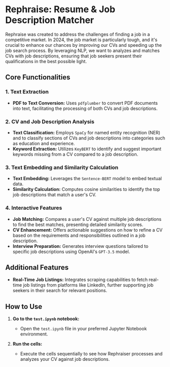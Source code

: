 # Rephraise: Resume & Job Description Matcher 

Rephraise was created to address the challenges of finding a job in a competitive market. In 2024, the job market is particularly tough, and it's crucial to enhance our chances by improving our CVs and speeding up the job search process. By leveraging NLP, we want to analyzes and matches CVs with job descriptions, ensuring that job seekers present their qualifications in the best possible light.


## Core Functionalities

### 1. Text Extraction
- **PDF to Text Conversion:** Uses `pdfplumber` to convert PDF documents into text, facilitating the processing of both CVs and job descriptions.

### 2. CV and Job Description Analysis
- **Text Classification:** Employs `SpaCy` for named entity recognition (NER) and to classify sections of CVs and job descriptions into categories such as education and experience.
- **Keyword Extraction:** Utilizes `KeyBERT` to identify and suggest important keywords missing from a CV compared to a job description.

### 3. Text Embedding and Similarity Calculation
- **Text Embedding:** Leverages the `Sentence-BERT` model to embed textual data.
- **Similarity Calculation:** Computes cosine similarities to identify the top job descriptions that match a user's CV.

### 4. Interactive Features
- **Job Matching:** Compares a user's CV against multiple job descriptions to find the best matches, presenting detailed similarity scores.
- **CV Enhancement:** Offers actionable suggestions on how to refine a CV based on the requirements and responsibilities outlined in a job description.
- **Interview Preparation:** Generates interview questions tailored to specific job descriptions using OpenAI's `GPT-3.5` model.

## Additional Features
- **Real-Time Job Listings:** Integrates scraping capabilities to fetch real-time job listings from platforms like LinkedIn, further supporting job seekers in their search for relevant positions.

## How to Use

1. **Go to the `test.ipynb` notebook:**
   - Open the `test.ipynb` file in your preferred Jupyter Notebook environment.

2. **Run the cells:**
   - Execute the cells sequentially to see how Rephraiser processes and analyzes your CV against job descriptions.